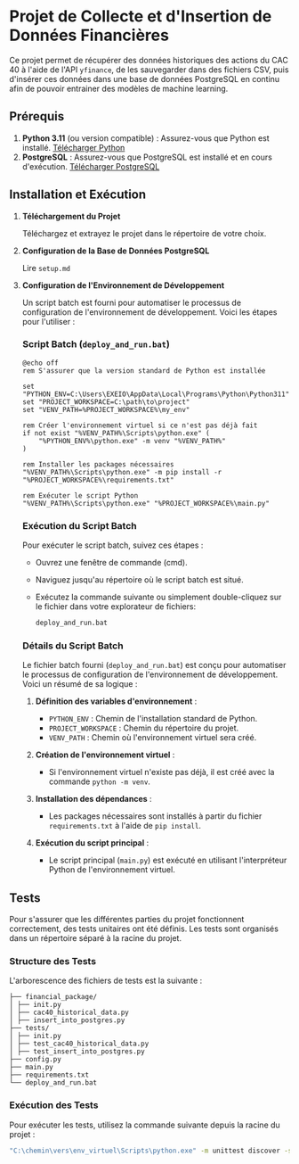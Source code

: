 # Projet de Collecte et d'Insertion de Données Financières

Ce projet permet de récupérer des données historiques des actions du CAC 40 à l'aide de l'API `yfinance`, de les sauvegarder dans des fichiers CSV, puis d'insérer ces données dans une base de données PostgreSQL en continu afin de pouvoir entrainer des modèles de machine learning.

## Prérequis

1. **Python 3.11** (ou version compatible) : Assurez-vous que Python est installé. [Télécharger Python](https://www.python.org/downloads/)
2. **PostgreSQL** : Assurez-vous que PostgreSQL est installé et en cours d'exécution. [Télécharger PostgreSQL](https://www.postgresql.org/download/)

## Installation et Exécution

1. **Téléchargement du Projet**

   Téléchargez et extrayez le projet dans le répertoire de votre choix.

2. **Configuration de la Base de Données PostgreSQL**

    Lire `setup.md`

3. **Configuration de l'Environnement de Développement**

    Un script batch est fourni pour automatiser le processus de configuration de l'environnement de développement. Voici les étapes pour l'utiliser :

    ### Script Batch (`deploy_and_run.bat`)

    ```batch
    @echo off
    rem S'assurer que la version standard de Python est installée

    set "PYTHON_ENV=C:\Users\EXEIO\AppData\Local\Programs\Python\Python311"
    set "PROJECT_WORKSPACE=C:\path\to\project"
    set "VENV_PATH=%PROJECT_WORKSPACE%\my_env"

    rem Créer l'environnement virtuel si ce n'est pas déjà fait
    if not exist "%VENV_PATH%\Scripts\python.exe" (
        "%PYTHON_ENV%\python.exe" -m venv "%VENV_PATH%"
    )

    rem Installer les packages nécessaires
    "%VENV_PATH%\Scripts\python.exe" -m pip install -r "%PROJECT_WORKSPACE%\requirements.txt"

    rem Exécuter le script Python
    "%VENV_PATH%\Scripts\python.exe" "%PROJECT_WORKSPACE%\main.py"
    ```

    ### Exécution du Script Batch

    Pour exécuter le script batch, suivez ces étapes :

    - Ouvrez une fenêtre de commande (cmd).
    - Naviguez jusqu'au répertoire où le script batch est situé.
    - Exécutez la commande suivante ou simplement double-cliquez sur le fichier dans votre explorateur de fichiers:
    
      ```sh
      deploy_and_run.bat
      ```

    ### Détails du Script Batch

    Le fichier batch fourni (`deploy_and_run.bat`) est conçu pour automatiser le processus de configuration de l'environnement de développement. Voici un résumé de sa logique :

    1. **Définition des variables d'environnement** :
       - `PYTHON_ENV` : Chemin de l'installation standard de Python.
       - `PROJECT_WORKSPACE` : Chemin du répertoire du projet.
       - `VENV_PATH` : Chemin où l'environnement virtuel sera créé.

    2. **Création de l'environnement virtuel** :
       - Si l'environnement virtuel n'existe pas déjà, il est créé avec la commande `python -m venv`.

    3. **Installation des dépendances** :
       - Les packages nécessaires sont installés à partir du fichier `requirements.txt` à l'aide de `pip install`.

    4. **Exécution du script principal** :
       - Le script principal (`main.py`) est exécuté en utilisant l'interpréteur Python de l'environnement virtuel.

## Tests

Pour s'assurer que les différentes parties du projet fonctionnent correctement, des tests unitaires ont été définis. Les tests sont organisés dans un répertoire séparé à la racine du projet.

### Structure des Tests

L'arborescence des fichiers de tests est la suivante :


   ```my_project/
   ├── financial_package/
   │ ├── init.py
   │ ├── cac40_historical_data.py
   │ ├── insert_into_postgres.py
   ├── tests/
   │ ├── init.py
   │ ├── test_cac40_historical_data.py
   │ ├── test_insert_into_postgres.py
   ├── config.py
   ├── main.py
   ├── requirements.txt
   └── deploy_and_run.bat
   ```


### Exécution des Tests

Pour exécuter les tests, utilisez la commande suivante depuis la racine du projet :

```sh
"C:\chemin\vers\env_virtuel\Scripts\python.exe" -m unittest discover -s tests
```

